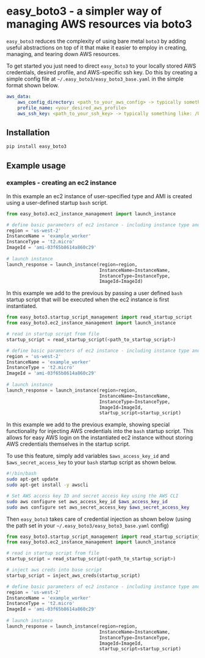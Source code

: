 # easy_boto3 - a simpler way of managing AWS resources via boto3

`easy_boto3` reduces the complexity of using bare metal `boto3` by adding useful abstractions on top of it that make it easier to employ in creating, managing, and tearing down AWS resources. 

To get started you just need to direct `easy_boto3` to your locally stored AWS credentials, desired profile, and AWS-specific ssh key.  Do this by creating a simple config file at `~/.easy_boto3/easy_boto3_base.yaml` in the simple format shown below.

```yaml
aws_data:
    aws_config_directory: <path_to_your_aws_config> -> typically something like: /Users/<my_user>/.aws
    profile_name: <your_desired_aws_profile>
    aws_ssh_key: <path_to_your_ssh_key> -> typically something like: /Users/<my_user>/.ssh/<your_aws_key>
```

## Installation

```bash
pip install easy_boto3
```

## Example usage
### examples - creating an ec2 instance 

In this example an ec2 instance of user-specified type and AMI is created using a user-defined startup `bash` script.  

```python 
from easy_boto3.ec2_instance_management import launch_instance

# define basic parameters of ec2 instance - including instance type and ami
region = 'us-west-2'
InstanceName = 'example_worker'
InstanceType = 't2.micro'
ImageId = 'ami-03f65b8614a860c29'
    
# launch instance
launch_response = launch_instance(region=region,
                                  InstanceName=InstanceName,
                                  InstanceType=InstanceType,
                                  ImageId=ImageId)

```

In this example we add to the previous by passing a user defined `bash` startup script that will be executed when the ec2 instance is first instantiated.


```python
from easy_boto3.startup_script_management import read_startup_script
from easy_boto3.ec2_instance_management import launch_instance

# read in startup script from file
startup_script = read_startup_script(<path_to_startup_script>)

# define basic parameters of ec2 instance - including instance type and ami
region = 'us-west-2'
InstanceName = 'example_worker'
InstanceType = 't2.micro'
ImageId = 'ami-03f65b8614a860c29'
    
# launch instance
launch_response = launch_instance(region=region,
                                  InstanceName=InstanceName,
                                  InstanceType=InstanceType,
                                  ImageId=ImageId,
                                  startup_script=startup_script)

```

In this example we add to the previous example, showing special functionality for injecting AWS credentials into the `bash` startup script.  This allows for easy AWS login on the instantiated ec2 instance without storing AWS credentials themselves in the startup script.

To use this feature, simply add variables `$aws_access_key_id` and `$aws_secret_access_key` to your `bash` startup script as shown below.

```bash
#!/bin/bash
sudo apt-get update
sudo apt-get install -y awscli

# Set AWS access key ID and secret access key using the AWS CLI
sudo aws configure set aws_access_key_id $aws_access_key_id
sudo aws configure set aws_secret_access_key $aws_secret_access_key
```

Then `easy_boto3` takes care of credential injection as shown below (using the path set in your `~/.easy_boto3/easy_boto3_base.yaml` config)

```python
from easy_boto3.startup_script_management import read_startup_scriptinject_aws_creds
from easy_boto3.ec2_instance_management import launch_instance

# read in startup script from file
startup_script = read_startup_script(<path_to_startup_script>)

# inject aws creds into base script
startup_script = inject_aws_creds(startup_script)

# define basic parameters of ec2 instance - including instance type and ami
region = 'us-west-2'
InstanceName = 'example_worker'
InstanceType = 't2.micro'
ImageId = 'ami-03f65b8614a860c29'
    
# launch instance
launch_response = launch_instance(region=region,
                                  InstanceName=InstanceName,
                                  InstanceType=InstanceType,
                                  ImageId=ImageId,
                                  startup_script=startup_script)

```